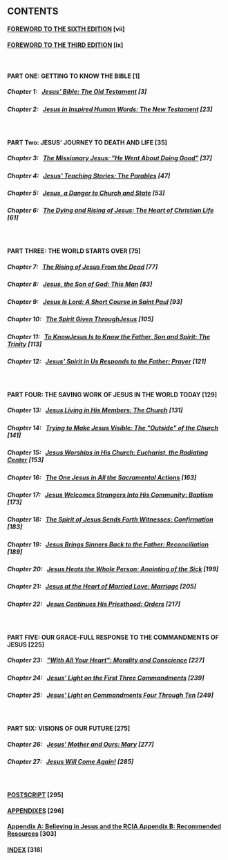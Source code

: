 ## CONTENTS

#### [FOREWORD TO THE SIXTH EDITION](FOREWORD%20TO%20THE%20SIXTH%20EDITION.md)   [vii]

#### [FOREWORD TO THE THIRD EDITION](FOREWORD%20TO%20THE%20THIRD%20EDITION.md)   [ix] 
<br>

#### PART ONE: GETTING TO KNOW THE BIBLE 	[1]
##### Chapter 1: &nbsp; [*Jesus' Bible: The Old Testament*](Jesus%27%20Bible%3A%20The%20Old%20Testament.md)	[3]
##### Chapter 2: &nbsp; [*Jesus in Inspired Human Words: The New Testament*](Jesus%20in%20Inspired%20Human%20Words%3A%20The%20New%20Testament.md)	[23]
<br>

#### PART Two: JESUS' JOURNEY TO DEATH AND LIFE 	[35]
##### Chapter 3: &nbsp; [*The Missionary Jesus: "He Went About Doing Good"*](The%20Missionary%20Jesus%3A%20%22He%20Went%20About%20Doing%20Good%22.md)	[37]
##### Chapter 4: &nbsp; [*Jesus' Teaching Stories: The Parables*](Jesus%27%20Teaching%20Stories%3A%20The%20Parables.md)	[47]
##### Chapter 5: &nbsp; [*Jesus, a Danger to Church and State*](Jesus,%20a%20Danger%20to%20Church%20and%20State.md)	[53]
##### Chapter 6: &nbsp; [*The Dying and Rising of Jesus: The Heart of Christian Life*](The%20Dying%20and%20Rising%20of%20Jesus%3A%20The%20Heart%20of%20Christian%20Life.md)	[61]
<br>

#### PART THREE: THE WORLD STARTS OVER 	[75]
##### Chapter 7: &nbsp; [*The Rising of Jesus From the Dead*](The%20Rising%20of%20Jesus%20From%20the%20Dead.md)	[77] 
##### Chapter 8: &nbsp; [*Jesus, the Son of God: This Man*](Jesus,%20the%20Son%20of%20God%3A%20This%20Man.md)	[83] 
##### Chapter 9: &nbsp; [*Jesus Is Lord: A Short Course in Saint Paul*](Jesus%20Is%20Lord%3A%20A%20Short%20Course%20in%20Saint%20Paul.md)	[93] 
##### Chapter 10: &nbsp; [*The Spirit Given ThroughJesus*](The%20Spirit%20Given%20ThroughJesus.md)	[105] 
##### Chapter 11: &nbsp; [*To KnowJesus Is to Know the Father, Son and Spirit: The Trinity*](To%20KnowJesus%20Is%20to%20Know%20the%20Father,%20Son%20and%20Spirit%3A%20The%20Trinity.md)	[113] 
##### Chapter 12: &nbsp; [*Jesus' Spirit in Us Responds to the Father: Prayer*](Jesus%27%20Spirit%20in%20Us%20Responds%20to%20the%20Father%3A%20Prayer.md)	[121]
<br>

#### PART FOUR: THE SAVING WORK OF JESUS IN THE WORLD TODAY 	[129] 
##### Chapter 13: &nbsp; [*Jesus Living in His Members: The Church*](Jesus%20Living%20in%20His%20Members%3A%20The%20Church.md)	[131] 
##### Chapter 14: &nbsp; [*Trying to Make Jesus Visible: The "Outside" of the Church*](Trying%20to%20Make%20Jesus%20Visible%3A%20The%20%22Outside%22%20of%20the%20Church.md)	[141] 
##### Chapter 15: &nbsp; [*Jesus Worships in His Church: Eucharist, the Radiating Center*](Jesus%20Worships%20in%20His%20Church%3A%20Eucharist,%20the%20Radiating%20Center.md)	[153] 
##### Chapter 16: &nbsp; [*The One Jesus in All the Sacramental Actions*](The%20One%20Jesus%20in%20All%20the%20Sacramental%20Actions.md)	[163] 
##### Chapter 17: &nbsp; [*Jesus Welcomes Strangers Into His Community: Baptism*](Jesus%20Welcomes%20Strangers%20Into%20His%20Community%3A%20Baptism.md)	[173] 
##### Chapter 18: &nbsp; [*The Spirit of Jesus Sends Forth Witnesses: Confirmation*](The%20Spirit%20of%20Jesus%20Sends%20Forth%20Witnesses%3A%20Confirmation.md)	[183]
##### Chapter 19: &nbsp; [*Jesus Brings Sinners Back to the Father: Reconciliation*](Jesus%20Brings%20Sinners%20Back%20to%20the%20Father%3A%20Reconciliation.md)	[189]
##### Chapter 20: &nbsp; [*Jesus Heats the Whole Person: Anointing of the Sick*](Jesus%20Heats%20the%20Whole%20Person%3A%20Anointing%20of%20the%20Sick.md)	[199]
##### Chapter 21: &nbsp; [*Jesus at the Heart of Married Love: Marriage*](Jesus%20at%20the%20Heart%20of%20Married%20Love%3A%20Marriage.md)	[205]
##### Chapter 22: &nbsp; [*Jesus Continues His Priesthood: Orders*](Jesus%20Continues%20His%20Priesthood%3A%20Orders.md)	[217]
<br>

#### PART FIVE: OUR GRACE-FULL RESPONSE TO THE COMMANDMENTS OF JESUS	[225]
##### Chapter 23: &nbsp; [*"With All Your Heart": Morality and Conscience*](%22With%20All%20Your%20Heart%22%3A%20Morality%20and%20Conscience.md)	[227]
##### Chapter 24: &nbsp; [*Jesus' Light on the First Three Commandments*](Jesus%27%20Light%20on%20the%20First%20Three%20Commandments.md)	[239]
##### Chapter 25: &nbsp; [*Jesus' Light on Commandments Four Through Ten*](Jesus%27%20Light%20on%20Commandments%20Four%20Through%20Ten.md)	[249]
<br>

#### PART SIX: VISIONS OF OUR FUTURE	[275]
##### Chapter 26: &nbsp; [*Jesus' Mother and Ours: Mary*](Jesus%27%20Mother%20and%20Ours%3A%20Mary.md)	[277]
##### Chapter 27: &nbsp; [*Jesus Will Come Again!*](Jesus%20Will%20Come%20Again!.md)	[285]
<br>

#### [POSTSCRIPT](POSTSCRIPT.md)	[295]

#### [APPENDIXES](APPENDIXES.md)	[296]

#### [Appendix A: Believing in Jesus and the RCIA Appendix B: Recommended Resources](Appendix%20A%3A%20Believing%20in%20Jesus%20and%20the%20RCIA%20Appendix%20B%3A%20Recommended%20Resources.md)	[303]

#### [INDEX](INDEX.md)	[318]

